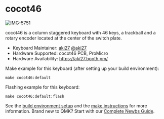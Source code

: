 # cocot46

![IMG-5751](https://user-images.githubusercontent.com/88039287/130339199-bccc9c4b-455c-4ec9-8bb2-781afa237b69.jpg)


cocot46 is a column staggered keyboard with 46 keys, a trackball and a rotary encoder located at the center of the switch plate.

* Keyboard Maintainer: [aki27](https://github.com/aki27kbd) [@aki27](https://twitter.com/aki27kbd)
* Hardware Supported: cocot46 PCB, ProMicro
* Hardware Availability: https://aki27.booth.pm/

Make example for this keyboard (after setting up your build environment):

    make cocot46:default

Flashing example for this keyboard:

    make cocot46:default:flash

See the [build environment setup](https://docs.qmk.fm/#/getting_started_build_tools) and the [make instructions](https://docs.qmk.fm/#/getting_started_make_guide) for more information. Brand new to QMK? Start with our [Complete Newbs Guide](https://docs.qmk.fm/#/newbs).

